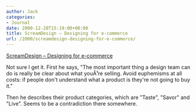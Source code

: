 ```yaml
---
author: Jack
categories:
- Journal
date: 2000-12-28T15:19:00+00:00
title: ScreamDesign – Designing for e-commerce
url: /2000/screamdesign-designing-for-e-commerce/
---
```


[ScreamDesign – Designing for e-commerce][1]

Not sure I get it. First he says, "The most important thing a design team can do is really be clear about what you&#194;&#185;re selling. Avoid euphemisms at all costs: if people don't understand what a product is they're not going to buy it."

Then he describes their product categories, which are "Taste", "Savor" and "Live". Seems to be a contradiction there somewhere.

 [1]: http://web.archive.org/web/20010111195700/http://www.screamdesign.com:80/community/screamzine/feature/send2.html